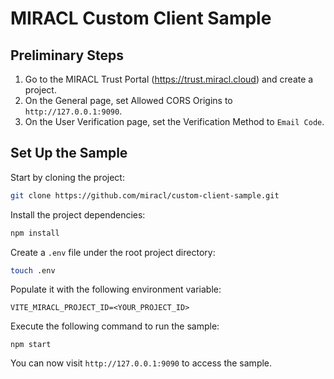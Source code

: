 # MIRACL Custom Client Sample

## Preliminary Steps

1. Go to the MIRACL Trust Portal (https://trust.miracl.cloud) and create a project.
2. On the General page, set Allowed CORS Origins to `http://127.0.0.1:9090`.
3. On the User Verification page, set the Verification Method to `Email Code`.

## Set Up the Sample

Start by cloning the project:

```sh
git clone https://github.com/miracl/custom-client-sample.git
```

Install the project dependencies:

```sh
npm install
```

Create a `.env` file under the root project directory:

```sh
touch .env
```

Populate it with the following environment variable:

```
VITE_MIRACL_PROJECT_ID=<YOUR_PROJECT_ID>
```

Execute the following command to run the sample:

```
npm start
```

You can now visit `http://127.0.0.1:9090` to access the sample.
